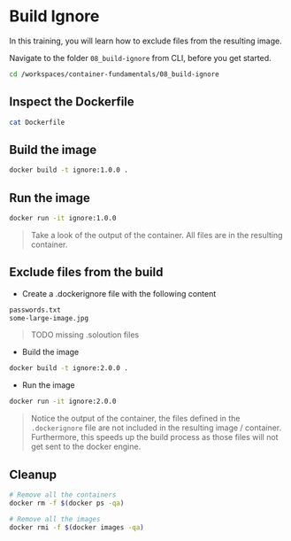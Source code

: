 # Build Ignore

In this training, you will learn how to exclude files from the resulting image.

Navigate to the folder `08_build-ignore` from CLI, before you get started.

```bash
cd /workspaces/container-fundamentals/08_build-ignore
```

## Inspect the Dockerfile

```bash
cat Dockerfile
```

## Build the image

```bash
docker build -t ignore:1.0.0 .
```

## Run the image

```bash
docker run -it ignore:1.0.0
```

>Take a look of the output of the container. All files are in the resulting container.

## Exclude files from the build

* Create a .dockerignore file with the following content

```txt
passwords.txt
some-large-image.jpg
```

> TODO missing .soloution files

* Build the image

```bash
docker build -t ignore:2.0.0 .
```

* Run the image

```bash
docker run -it ignore:2.0.0
```

>Notice the output of the container, the files defined in the `.dockerignore` file are not included in the resulting image / container. Furthermore, this speeds up the build process as those files will not get sent to the docker engine.

## Cleanup

```bash
# Remove all the containers
docker rm -f $(docker ps -qa)

# Remove all the images
docker rmi -f $(docker images -qa)
```
